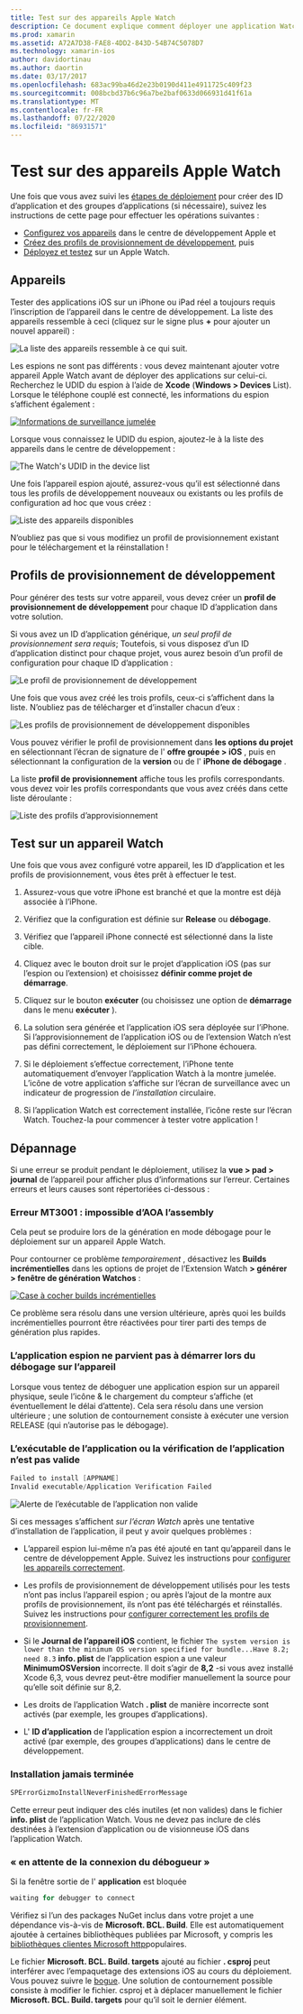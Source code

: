 ```yaml
---
title: Test sur des appareils Apple Watch
description: Ce document explique comment déployer une application Watchos générée avec Xamarin pour effectuer des tests sur un Apple Watch réel. Il aborde les appareils, les profils de provisionnement, les tests et fournit des conseils de dépannage.
ms.prod: xamarin
ms.assetid: A72A7D38-FAE8-4DD2-843D-54B74C5078D7
ms.technology: xamarin-ios
author: davidortinau
ms.author: daortin
ms.date: 03/17/2017
ms.openlocfilehash: 683ac99ba46d2e23b0190d411e4911725c409f23
ms.sourcegitcommit: 008bcbd37b6c96a7be2baf0633d066931d41f61a
ms.translationtype: MT
ms.contentlocale: fr-FR
ms.lasthandoff: 07/22/2020
ms.locfileid: "86931571"
---
```

# <a name="testing-on-apple-watch-devices"></a>Test sur des appareils Apple Watch

Une fois que vous avez suivi les [étapes de déploiement](~/ios/watchos/deploy-test/index.md) pour créer des ID d’application et des groupes d’applications (si nécessaire), suivez les instructions de cette page pour effectuer les opérations suivantes :

- [Configurez vos appareils](#devices) dans le centre de développement Apple et
- [Créez des profils de provisionnement de développement](#profiles), puis
- [Déployez et testez](#testing) sur un Apple Watch.

<a name="devices"></a>

## <a name="devices"></a>Appareils

Tester des applications iOS sur un iPhone ou iPad réel a toujours requis l’inscription de l’appareil dans le centre de développement. La liste des appareils ressemble à ceci (cliquez sur le signe plus **+** pour ajouter un nouvel appareil) :

![La liste des appareils ressemble à ce qui suit.](device-images/devices-sml.png)

Les espions ne sont pas différents : vous devez maintenant ajouter votre appareil Apple Watch avant de déployer des applications sur celui-ci. Recherchez le UDID du espion à l’aide de **Xcode** (**Windows > Devices** List). Lorsque le téléphone couplé est connecté, les informations du espion s’affichent également :

[![Informations de surveillance jumelée](device-images/xcode-devices-sml.png)](device-images/xcode-devices.png#lightbox)

Lorsque vous connaissez le UDID du espion, ajoutez-le à la liste des appareils dans le centre de développement :

![](device-images/devices-watch-sml.png "The Watch's UDID in the device list")

Une fois l’appareil espion ajouté, assurez-vous qu’il est sélectionné dans tous les profils de développement nouveaux ou existants ou les profils de configuration ad hoc que vous créez :

![Liste des appareils disponibles](device-images/devices-provisioning.png)

N’oubliez pas que si vous modifiez un profil de provisionnement existant pour le téléchargement et la réinstallation !

<a name="profiles"></a>

## <a name="development-provisioning-profiles"></a>Profils de provisionnement de développement

Pour générer des tests sur votre appareil, vous devez créer un **profil de provisionnement de développement** pour chaque ID d’application dans votre solution.

Si vous avez un ID d’application générique, *un seul profil de provisionnement sera requis*; Toutefois, si vous disposez d’un ID d’application distinct pour chaque projet, vous aurez besoin d’un profil de configuration pour chaque ID d’application :

![Le profil de provisionnement de développement](device-images/provisioningprofile-development.png)

Une fois que vous avez créé les trois profils, ceux-ci s’affichent dans la liste. N’oubliez pas de télécharger et d’installer chacun d’eux :

![Les profils de provisionnement de développement disponibles](device-images/provisioningprofiles.png)

Vous pouvez vérifier le profil de provisionnement dans **les options du projet** en sélectionnant l’écran de signature de l' **offre groupée > iOS** , puis en sélectionnant la configuration de la **version** ou de l' **iPhone de débogage** .

La liste **profil de provisionnement** affiche tous les profils correspondants. vous devez voir les profils correspondants que vous avez créés dans cette liste déroulante :

![Liste des profils d’approvisionnement](device-images/options-selectprofile.png)

<a name="testing"></a>

## <a name="testing-on-a-watch-device"></a>Test sur un appareil Watch

Une fois que vous avez configuré votre appareil, les ID d’application et les profils de provisionnement, vous êtes prêt à effectuer le test.

1. Assurez-vous que votre iPhone est branché et que la montre est déjà associée à l’iPhone.

2. Vérifiez que la configuration est définie sur **Release** ou **débogage**.

3. Vérifiez que l’appareil iPhone connecté est sélectionné dans la liste cible.

4. Cliquez avec le bouton droit sur le projet d’application iOS (pas sur l’espion ou l’extension) et choisissez **définir comme projet de démarrage**.

5. Cliquez sur le bouton **exécuter** (ou choisissez une option de **démarrage** dans le menu **exécuter** ).

6. La solution sera générée et l’application iOS sera déployée sur l’iPhone.
  Si l’approvisionnement de l’application iOS ou de l’extension Watch n’est pas défini correctement, le déploiement sur l’iPhone échouera.

7. Si le déploiement s’effectue correctement, l’iPhone tente automatiquement d’envoyer l’application Watch à la montre jumelée. L’icône de votre application s’affiche sur l’écran de surveillance avec un indicateur de progression de *l’installation* circulaire.

8. Si l’application Watch est correctement installée, l’icône reste sur l’écran Watch. Touchez-la pour commencer à tester votre application !

## <a name="troubleshooting"></a>Dépannage

Si une erreur se produit pendant le déploiement, utilisez la **vue > pad > journal** de l’appareil pour afficher plus d’informations sur l’erreur. Certaines erreurs et leurs causes sont répertoriées ci-dessous :

### <a name="error-mt3001-could-not-aot-the-assembly"></a>Erreur MT3001 : impossible d’AOA l’assembly

Cela peut se produire lors de la génération en mode débogage pour le déploiement sur un appareil Apple Watch.

Pour contourner ce problème *temporairement* , désactivez les **Builds incrémentielles** dans les options de projet de l’Extension Watch **> générer > fenêtre de génération Watchos** :

[![Case à cocher builds incrémentielles](device-images/disable-incremental-sml.png)](device-images/disable-incremental.png#lightbox)

Ce problème sera résolu dans une version ultérieure, après quoi les builds incrémentielles pourront être réactivées pour tirer parti des temps de génération plus rapides.

### <a name="watch-app-fails-to-start-while-debugging-on-device"></a>L’application espion ne parvient pas à démarrer lors du débogage sur l’appareil

Lorsque vous tentez de déboguer une application espion sur un appareil physique, seule l’icône & le chargement du compteur s’affiche (et éventuellement le délai d’attente). Cela sera résolu dans une version ultérieure ; une solution de contournement consiste à exécuter une version RELEASE (qui n’autorise pas le débogage).

### <a name="invalid-application-executable-or-application-verification-failed"></a>L’exécutable de l’application ou la vérification de l’application n’est pas valide

```csharp
Failed to install [APPNAME]
Invalid executable/Application Verification Failed
```

![Alerte de l’exécutable de l’application non valide](device-images/invalid-application-executable.png)

Si ces messages s’affichent *sur l’écran Watch* après une tentative d’installation de l’application, il peut y avoir quelques problèmes :

- L’appareil espion lui-même n’a pas été ajouté en tant qu’appareil dans le centre de développement Apple. Suivez les instructions pour [configurer les appareils correctement](#devices).

- Les profils de provisionnement de développement utilisés pour les tests n’ont pas inclus l’appareil espion ; ou après l’ajout de la montre aux profils de provisionnement, ils n’ont pas été téléchargés et réinstallés. Suivez les instructions pour [configurer correctement les profils de provisionnement](#profiles).

- Si le **Journal de l’appareil iOS** contient, le fichier `The system version is lower than the minimum OS version specified for bundle...Have 8.2; need 8.3` **info. plist** de l’application espion a une valeur **MinimumOSVersion** incorrecte.
  Il doit s’agir de **8,2** -si vous avez installé Xcode 6,3, vous devrez peut-être modifier manuellement la source pour qu’elle soit définie sur 8,2.

- Les droits de l’application Watch **. plist** de manière incorrecte sont activés (par exemple, les groupes d’applications).

- L' **ID d’application** de l’application espion a incorrectement un droit activé (par exemple, des groupes d’applications) dans le centre de développement.

### <a name="install-never-finished"></a>Installation jamais terminée

```csharp
SPErrorGizmoInstallNeverFinishedErrorMessage
```

Cette erreur peut indiquer des clés inutiles (et non valides) dans le fichier **info. plist** de l’application Watch. Vous ne devez pas inclure de clés destinées à l’extension d’application ou de visionneuse iOS dans l’application Watch.

<!--eg. NSLocationAlwaysUsageDescription -->

### <a name="waiting-for-debugger-to-connect"></a>« en attente de la connexion du débogueur »

Si la fenêtre sortie de l' **application** est bloquée

```csharp
waiting for debugger to connect
```

Vérifiez si l’un des packages NuGet inclus dans votre projet a une dépendance vis-à-vis de **Microsoft. BCL. Build**. Elle est automatiquement ajoutée à certaines bibliothèques publiées par Microsoft, y compris les [bibliothèques clientes Microsoft http](https://www.nuget.org/packages/Microsoft.Net.Http/)populaires.

Le fichier **Microsoft. BCL. Build. targets** ajouté au fichier **. csproj** peut interférer avec l’empaquetage des extensions iOS au cours du déploiement. Vous pouvez suivre le [bogue](https://bugzilla.xamarin.com/show_bug.cgi?id=29912).
Une solution de contournement possible consiste à modifier le fichier. csproj et à déplacer manuellement le fichier **Microsoft. BCL. Build. targets** pour qu’il soit le dernier élément.
